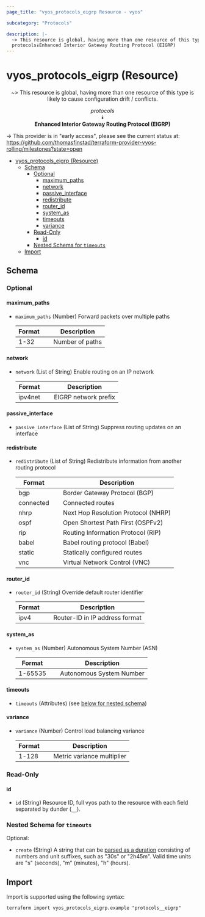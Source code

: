 ```yaml
---
page_title: "vyos_protocols_eigrp Resource - vyos"

subcategory: "Protocols"

description: |-
  ~> This resource is global, having more than one resource of this type is likely to cause configuration drift / conflicts.
  protocols⯯Enhanced Interior Gateway Routing Protocol (EIGRP)
---
```


# vyos_protocols_eigrp (Resource)
<center>

~> This resource is global, having more than one resource of this type is likely to cause configuration drift / conflicts.

*protocols*  
⯯  
**Enhanced Interior Gateway Routing Protocol (EIGRP)**


</center>

-> This provider is in "early access", please see the current status at: https://github.com/thomasfinstad/terraform-provider-vyos-rolling/milestones?state=open

<!--TOC-->

- [vyos_protocols_eigrp (Resource)](#vyos_protocols_eigrp-resource)
  - [Schema](#schema)
    - [Optional](#optional)
      - [maximum_paths](#maximum_paths)
      - [network](#network)
      - [passive_interface](#passive_interface)
      - [redistribute](#redistribute)
      - [router_id](#router_id)
      - [system_as](#system_as)
      - [timeouts](#timeouts)
      - [variance](#variance)
    - [Read-Only](#read-only)
      - [id](#id)
    - [Nested Schema for `timeouts`](#nested-schema-for-timeouts)
  - [Import](#import)

<!--TOC-->

<!-- schema generated by tfplugindocs -->
## Schema

### Optional

#### maximum_paths
- `maximum_paths` (Number) Forward packets over multiple paths

    |  Format  &emsp;|  Description      |
    |----------|-------------------|
    |  1-32    &emsp;|  Number of paths  |
#### network
- `network` (List of String) Enable routing on an IP network

    |  Format   &emsp;|  Description           |
    |-----------|------------------------|
    |  ipv4net  &emsp;|  EIGRP network prefix  |
#### passive_interface
- `passive_interface` (List of String) Suppress routing updates on an interface
#### redistribute
- `redistribute` (List of String) Redistribute information from another routing protocol

    |  Format     &emsp;|  Description                          |
    |-------------|---------------------------------------|
    |  bgp        &emsp;|  Border Gateway Protocol (BGP)        |
    |  connected  &emsp;|  Connected routes                     |
    |  nhrp       &emsp;|  Next Hop Resolution Protocol (NHRP)  |
    |  ospf       &emsp;|  Open Shortest Path First (OSPFv2)    |
    |  rip        &emsp;|  Routing Information Protocol (RIP)   |
    |  babel      &emsp;|  Babel routing protocol (Babel)       |
    |  static     &emsp;|  Statically configured routes         |
    |  vnc        &emsp;|  Virtual Network Control (VNC)        |
#### router_id
- `router_id` (String) Override default router identifier

    |  Format  &emsp;|  Description                     |
    |----------|----------------------------------|
    |  ipv4    &emsp;|  Router-ID in IP address format  |
#### system_as
- `system_as` (Number) Autonomous System Number (ASN)

    |  Format   &emsp;|  Description               |
    |-----------|----------------------------|
    |  1-65535  &emsp;|  Autonomous System Number  |
#### timeouts
- `timeouts` (Attributes) (see [below for nested schema](#nestedatt--timeouts))
#### variance
- `variance` (Number) Control load balancing variance

    |  Format  &emsp;|  Description                 |
    |----------|------------------------------|
    |  1-128   &emsp;|  Metric variance multiplier  |

### Read-Only

#### id
- `id` (String) Resource ID, full vyos path to the resource with each field separated by dunder (`__`).

<a id="nestedatt--timeouts"></a>
### Nested Schema for `timeouts`

Optional:

- `create` (String) A string that can be [parsed as a duration](https://pkg.go.dev/time#ParseDuration) consisting of numbers and unit suffixes, such as &#34;30s&#34; or &#34;2h45m&#34;. Valid time units are &#34;s&#34; (seconds), &#34;m&#34; (minutes), &#34;h&#34; (hours).

## Import

Import is supported using the following syntax:

```shell
terraform import vyos_protocols_eigrp.example "protocols__eigrp"
```

